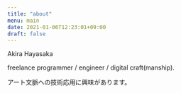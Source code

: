 ```yaml
---
title: "about"
menu: main
date: 2021-01-06T12:23:01+09:00
draft: false
---
```


<!-- ![prof](/about/prof.jpg) -->

Akira Hayasaka

freelance programmer / engineer / digital craft(manship).

アート文脈への技術応用に興味があります。

